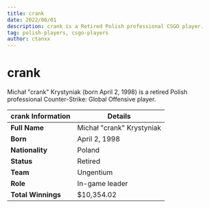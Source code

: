 ```yaml
---
title: crank
date: 2022/06/01
description: crank is a Retired Polish professional CSGO player.
tag: polish-players, csgo-players
author: ctanxx
---
```


# crank

Michał "crank" Krystyniak (born April 2, 1998) is a retired Polish professional Counter-Strike: Global Offensive player.

| **crank Information** | **Details**              |
| -------------------- | ------------------------- |
| **Full Name**        | Michał "crank" Krystyniak |
| **Born**             | April 2, 1998             |
| **Nationality**      | Poland                    |
| **Status**           | Retired                    |
| **Team**             | Ungentium                 |
| **Role**             | In-game leader            |
| **Total Winnings**   | $10,354.02                |